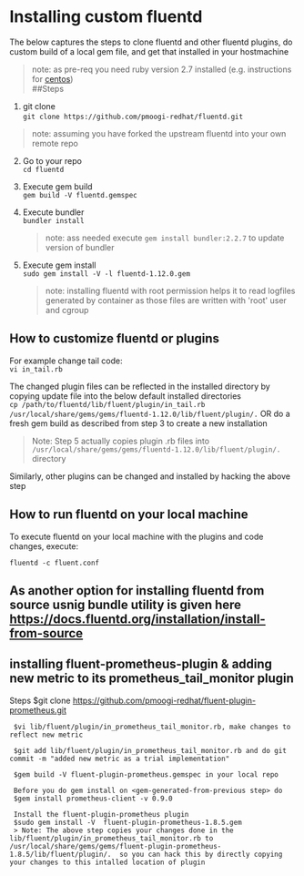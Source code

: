 
# Installing custom fluentd

The below captures the steps to clone fluentd and other fluentd plugins, do custom build of a local gem file, and get that installed in your hostmachine

> note: as pre-req you need ruby version 2.7 installed (e.g. instructions for [centos](https://tecadmin.net/install-ruby-latest-stable-centos/))  
##Steps
 1. git clone  
    `git clone https://github.com/pmoogi-redhat/fluentd.git`    
 > note: assuming you have forked the upstream fluentd into your own remote repo
 2. Go to your repo  
    `cd fluentd`
 3. Execute gem build    
     `gem build -V fluentd.gemspec`  
 4. Execute bundler  
    `bundler install`   
    > note: ass needed execute `gem install bundler:2.2.7` to update version of bundler    

 5. Execute gem install  
    `sudo gem install -V -l fluentd-1.12.0.gem`   
    > note: installing fluentd with root permission helps it to read logfiles generated by container as those files are written with 'root' user and cgroup
    
 ## How to customize fluentd or plugins 
   For example change tail code:  
   `vi in_tail.rb`    
   
   The changed plugin files can be reflected in the installed directory by copying update file into the below default installed directories  
   `cp /path/to/fluentd/lib/fluent/plugin/in_tail.rb /usr/local/share/gems/gems/fluentd-1.12.0/lib/fluent/plugin/.`
   OR do a fresh gem build as described from step 3 to create a new installation  
   > Note: Step 5 actually copies plugin .rb files into `/usr/local/share/gems/gems/fluentd-1.12.0/lib/fluent/plugin/.` directory  
   
   Similarly, other plugins can be changed and installed by hacking the above step
   
 ## How to run fluentd on your local machine
  To execute fluentd on your local machine with the plugins and code changes, execute:  
     
  `fluentd -c fluent.conf`  
    
## As another option for installing fluentd from source usnig bundle utility is given here https://docs.fluentd.org/installation/install-from-source


## installing fluent-prometheus-plugin & adding new metric to its prometheus_tail_monitor plugin
Steps
     $git clone https://github.com/pmoogi-redhat/fluent-plugin-prometheus.git
     
     $vi lib/fluent/plugin/in_prometheus_tail_monitor.rb, make changes to reflect new metric
     
     $git add lib/fluent/plugin/in_prometheus_tail_monitor.rb and do git commit -m "added new metric as a trial implementation"
     
     $gem build -V fluent-plugin-prometheus.gemspec in your local repo
 
     Before you do gem install on <gem-generated-from-previous step> do
     $gem install prometheus-client -v 0.9.0
 
     Install the fluent-plugin-prometheus plugin
     $sudo gem install -V  fluent-plugin-prometheus-1.8.5.gem
     > Note: The above step copies your changes done in the lib/fluent/plugin/in_prometheus_tail_monitor.rb to /usr/local/share/gems/gems/fluent-plugin-prometheus-1.8.5/lib/fluent/plugin/.  so you can hack this by directly copying your changes to this intalled location of plugin
